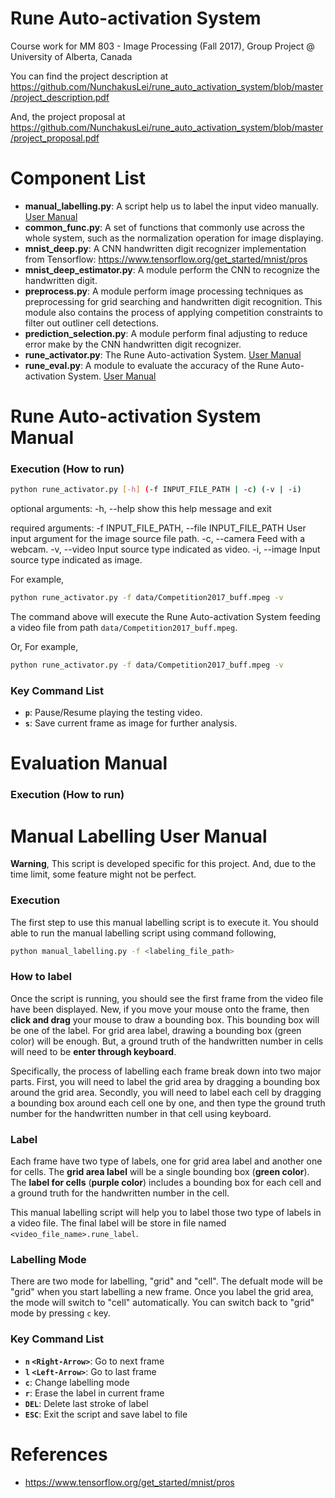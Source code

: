 # Rune Auto-activation System
Course work for MM 803 - Image Processing (Fall 2017), Group Project @ University of Alberta, Canada

You can find the project description at https://github.com/NunchakusLei/rune_auto_activation_system/blob/master/project_description.pdf

And, the project proposal at https://github.com/NunchakusLei/rune_auto_activation_system/blob/master/project_proposal.pdf



# Component List
- **manual_labelling.py**: A script help us to label the input video manually. [User Manual](#manual-labelling-user-manual)
- **common_func.py**: A set of functions that commonly use across the whole system, such as the normalization operation for image displaying.
- **mnist_deep.py**: A CNN handwritten digit recognizer implementation from Tensorflow: https://www.tensorflow.org/get_started/mnist/pros
- **mnist_deep_estimator.py**: A module perform the CNN to recognize the handwritten digit.
- **preprocess.py**: A module perform image processing techniques as preprocessing for grid searching and handwritten digit recognition. This module also contains the process of applying competition constraints to filter out outliner cell detections.
- **prediction_selection.py**: A module perform final adjusting to reduce error make by the CNN handwritten digit recognizer.
- **rune_activator.py**: The Rune Auto-activation System. [User Manual](#rune-auto-activation-system-manual)
- **rune_eval.py**: A module to evaluate the accuracy of the Rune Auto-activation System. [User Manual](#evaluation-manual)



# Rune Auto-activation System Manual

### Execution (How to run)
```bash
python rune_activator.py [-h] (-f INPUT_FILE_PATH | -c) (-v | -i)
```

optional arguments:
  -h, --help            show this help message and exit

required arguments:
  -f INPUT_FILE_PATH, --file INPUT_FILE_PATH
                        User input argument for the image source file path.
  -c, --camera          Feed with a webcam.
  -v, --video           Input source type indicated as video.
  -i, --image           Input source type indicated as image.

For example,
```bash
python rune_activator.py -f data/Competition2017_buff.mpeg -v
```
The command above will execute the Rune Auto-activation System feeding a video file from path ```data/Competition2017_buff.mpeg```.

Or,
For example,
```bash
python rune_activator.py -f data/Competition2017_buff.mpeg -v
```

### Key Command List
- **```p```**: Pause/Resume playing the testing video.
- **```s```**: Save current frame as image for further analysis.



# Evaluation Manual
### Execution (How to run)



# Manual Labelling User Manual
**Warning**, This script is developed specific for this project. And, due to the time limit, some feature might not be perfect.

### Execution
The first step to use this manual labelling script is to execute it. You should able to run the manual labelling script using command following,

```bash
python manual_labelling.py -f <labeling_file_path>
```

### How to label
Once the script is running, you should see the first frame from the video file have been displayed. New, if you move your mouse onto the frame, then **click and drag** your mouse to draw a bounding box. This bounding box will be one of the label. For grid area label, drawing a bounding box (green color) will be enough. But, a ground truth of the handwritten number in cells will need to be **enter through keyboard**.

Specifically, the process of labelling each frame break down into two major parts. First, you will need to label the grid area by dragging a bounding box around the grid area. Secondly, you will need to label each cell by dragging a bounding box around each cell one by one, and then type the ground truth number for the handwritten number in that cell using keyboard.

### Label
Each frame have two type of labels, one for grid area label and another one for cells. The **grid area label** will be a single bounding box (**green color**). The **label for cells** (**purple color**) includes a bounding box for each cell and a ground truth for the handwritten number in the cell.

This manual labelling script will help you to label those two type of labels in a video file. The final label will be store in file named ```<video_file_name>.rune_label```.

### Labelling Mode
There are two mode for labelling, "grid" and "cell". The defualt mode will be "grid" when you start labelling a new frame. Once you label the grid area, the mode will switch to "cell" automatically. You can switch back to "grid" mode by pressing ```c``` key.

### Key Command List
- **```n```   ```<Right-Arrow>```**: Go to next frame
- **```l```   ```<Left-Arrow>```**: Go to last frame
- **```c```**: Change labelling mode
- **```r```**: Erase the label in current frame
- **```DEL```**: Delete last stroke of label
- **```ESC```**: Exit the script and save label to file



# References
- https://www.tensorflow.org/get_started/mnist/pros
